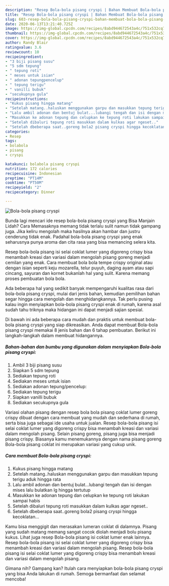 ```yaml
---
description: "Resep Bola-bola pisang cryspi | Bahan Membuat Bola-bola pisang cryspi Yang Lezat"
title: "Resep Bola-bola pisang cryspi | Bahan Membuat Bola-bola pisang cryspi Yang Lezat"
slug: 603-resep-bola-bola-pisang-cryspi-bahan-membuat-bola-bola-pisang-cryspi-yang-lezat
date: 2020-06-13T13:21:40.725Z
image: https://img-global.cpcdn.com/recipes/8abd944672543a4c/751x532cq70/bola-bola-pisang-cryspi-foto-resep-utama.jpg
thumbnail: https://img-global.cpcdn.com/recipes/8abd944672543a4c/751x532cq70/bola-bola-pisang-cryspi-foto-resep-utama.jpg
cover: https://img-global.cpcdn.com/recipes/8abd944672543a4c/751x532cq70/bola-bola-pisang-cryspi-foto-resep-utama.jpg
author: Randy Blair
ratingvalue: 3.6
reviewcount: 10
recipeingredient:
- "3 biji pisang susu"
- "5 sdm tepung"
- " tepung roti"
- " meses untuk isian"
- " adonan tepungpencelup"
- " tepung terigu"
- " vanilli bubuk"
- "secukupnya gula"
recipeinstructions:
- "Kukus pisang hingga matang"
- "Setelah matang..haluskan menggunakan garpu dan masukkan tepung terigu aduk hingga rata"
- "Lalu ambil adonan dan bentuj bulat...lubangi tengah dan isi dengan mises lalu bulatkan lg hingga tertutup"
- "Masukkan ke adonan tepung dan celupkan ke tepung roti lakukan sampai habis"
- "Setelah dibaluri tepung roti masukkan dalam kulkas agar ngeset.."
- "Setelah dbeberapa saat..goreng bola2 pisang cryspi hingga kecoklatan..."
categories:
- Resep
tags:
- bolabola
- pisang
- cryspi

katakunci: bolabola pisang cryspi 
nutrition: 172 calories
recipecuisine: Indonesian
preptime: "PT14M"
cooktime: "PT50M"
recipeyield: "2"
recipecategory: Dinner

---
```



![Bola-bola pisang cryspi](https://img-global.cpcdn.com/recipes/8abd944672543a4c/751x532cq70/bola-bola-pisang-cryspi-foto-resep-utama.jpg)

Bunda lagi mencari ide resep bola-bola pisang cryspi yang Bisa Manjain Lidah? Cara Memasaknya memang tidak terlalu sulit namun tidak gampang juga. Jika keliru mengolah maka hasilnya akan hambar dan justru cenderung tidak enak. Padahal bola-bola pisang cryspi yang enak seharusnya punya aroma dan cita rasa yang bisa memancing selera kita.

Resep bola-bola pisang isi selai coklat lumer yang digoreng crispy bisa menambah kreasi dan variasi dalam mengolah pisang goreng menjadi cemilan yang enak. Cara membuat bola bola tempe crispy original atau dengan isian seperti keju mozarella, telur puyuh, daging ayam atau sapi cincang, sayuran dan kornet bukanlah hal yang sulit. Karena memang proses pembuatan bola bola.

Ada beberapa hal yang sedikit banyak mempengaruhi kualitas rasa dari bola-bola pisang cryspi, mulai dari jenis bahan, kemudian pemilihan bahan segar hingga cara mengolah dan menghidangkannya. Tak perlu pusing kalau ingin menyiapkan bola-bola pisang cryspi enak di rumah, karena asal sudah tahu triknya maka hidangan ini dapat menjadi sajian spesial.


Di bawah ini ada beberapa cara mudah dan praktis untuk membuat bola-bola pisang cryspi yang siap dikreasikan. Anda dapat membuat Bola-bola pisang cryspi memakai 8 jenis bahan dan 6 tahap pembuatan. Berikut ini langkah-langkah dalam membuat hidangannya.

<!--inarticleads1-->

##### Bahan-bahan dan bumbu yang digunakan dalam menyiapkan Bola-bola pisang cryspi:

1. Ambil 3 biji pisang susu
1. Siapkan 5 sdm tepung
1. Sediakan  tepung roti
1. Sediakan  meses untuk isian
1. Sediakan  adonan tepung/pencelup:
1. Sediakan  tepung terigu
1. Siapkan  vanilli bubuk
1. Sediakan secukupnya gula


Variasi olahan pisang dengan resep bola bola pisang coklat lumer goreng crispy dibuat dengan cara membuat yang mudah dan sederhana di rumah, serta bisa juga sebagai ide usaha untuk jualan. Resep bola-bola pisang isi selai coklat lumer yang digoreng crispy bisa menambah kreasi dan variasi dalam mengolah pisang. Selain pisang goreng, pisang juga bisa menjadi pisang crispy. Biasanya kamu menemukannya dengan nama pisang goreng Bola-bola pisang coklat ini merupakan variasi yang cukup unik. 

<!--inarticleads2-->

##### Cara membuat Bola-bola pisang cryspi:

1. Kukus pisang hingga matang
1. Setelah matang..haluskan menggunakan garpu dan masukkan tepung terigu aduk hingga rata
1. Lalu ambil adonan dan bentuj bulat...lubangi tengah dan isi dengan mises lalu bulatkan lg hingga tertutup
1. Masukkan ke adonan tepung dan celupkan ke tepung roti lakukan sampai habis
1. Setelah dibaluri tepung roti masukkan dalam kulkas agar ngeset..
1. Setelah dbeberapa saat..goreng bola2 pisang cryspi hingga kecoklatan...


Kamu bisa menggigit dan merasakan lumeran coklat di dalamnya. Pisang yang sudah matang memang sangat cocok diolah menjadi bolu pisang kukus. Lihat juga resep Bola-bola pisang isi coklat lumer enak lainnya. Resep bola-bola pisang isi selai coklat lumer yang digoreng crispy bisa menambah kreasi dan variasi dalam mengolah pisang. Resep bola-bola pisang isi selai coklat lumer yang digoreng crispy bisa menambah kreasi dan variasi dalam mengolah pisang. 

Gimana nih? Gampang kan? Itulah cara menyiapkan bola-bola pisang cryspi yang bisa Anda lakukan di rumah. Semoga bermanfaat dan selamat mencoba!
